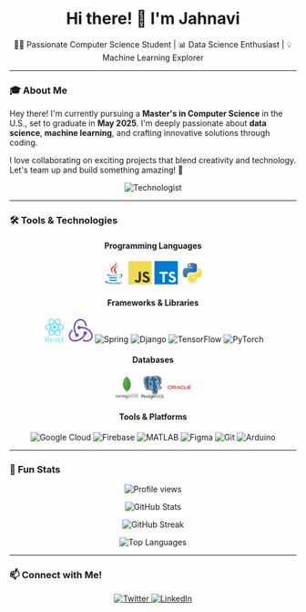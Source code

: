 <div align="center">
  <h1>Hi there! 👋 I'm Jahnavi</h1>
  <p>👩‍💻 Passionate Computer Science Student | 📊 Data Science Enthusiast | 💡 Machine Learning Explorer</p>
</div>

---

### 🎓 About Me

Hey there! I'm currently pursuing a **Master's in Computer Science** in the U.S., set to graduate in **May 2025**. I'm deeply passionate about **data science**, **machine learning**, and crafting innovative solutions through coding.  

I love collaborating on exciting projects that blend creativity and technology. Let's team up and build something amazing! 🚀

<div align="center">
  <img src="https://raw.githubusercontent.com/Tarikul-Islam-Anik/Telegram-Animated-Emojis/main/People/Technologist.webp" alt="Technologist" width="80" height="80" />
</div>

---

### 🛠️ Tools & Technologies

<div align="center">
  <h4>Programming Languages</h4>
  <p>
    <img src="https://raw.githubusercontent.com/devicons/devicon/master/icons/java/java-original.svg" alt="Java" width="42" height="42" />
    <img src="https://raw.githubusercontent.com/devicons/devicon/master/icons/javascript/javascript-original.svg" alt="JavaScript" width="42" height="42" />
    <img src="https://raw.githubusercontent.com/devicons/devicon/master/icons/typescript/typescript-original.svg" alt="TypeScript" width="42" height="42" />
    <img src="https://raw.githubusercontent.com/devicons/devicon/master/icons/python/python-original.svg" alt="Python" width="42" height="42" />
  </p>
  <h4>Frameworks & Libraries</h4>
  <p>
    <img src="https://raw.githubusercontent.com/devicons/devicon/master/icons/react/react-original-wordmark.svg" alt="React" width="42" height="42" />
    <img src="https://raw.githubusercontent.com/devicons/devicon/master/icons/redux/redux-original.svg" alt="Redux" width="42" height="42" />
    <img src="https://www.vectorlogo.zone/logos/springio/springio-icon.svg" alt="Spring" width="42" height="42" />
    <img src="https://cdn.worldvectorlogo.com/logos/django.svg" alt="Django" width="42" height="42" />
    <img src="https://www.vectorlogo.zone/logos/tensorflow/tensorflow-icon.svg" alt="TensorFlow" width="42" height="42" />
    <img src="https://www.vectorlogo.zone/logos/pytorch/pytorch-icon.svg" alt="PyTorch" width="42" height="42" />
  </p>
  <h4>Databases</h4>
  <p>
    <img src="https://raw.githubusercontent.com/devicons/devicon/master/icons/mongodb/mongodb-original-wordmark.svg" alt="MongoDB" width="42" height="42" />
    <img src="https://raw.githubusercontent.com/devicons/devicon/master/icons/postgresql/postgresql-original-wordmark.svg" alt="PostgreSQL" width="42" height="42" />
    <img src="https://raw.githubusercontent.com/devicons/devicon/master/icons/oracle/oracle-original.svg" alt="Oracle" width="42" height="42" />
  </p>
  <h4>Tools & Platforms</h4>
  <p>
    <img src="https://www.vectorlogo.zone/logos/google_cloud/google_cloud-icon.svg" alt="Google Cloud" width="42" height="42" />
    <img src="https://www.vectorlogo.zone/logos/firebase/firebase-icon.svg" alt="Firebase" width="42" height="42" />
    <img src="https://upload.wikimedia.org/wikipedia/commons/2/21/Matlab_Logo.png" alt="MATLAB" width="42" height="42" />
    <img src="https://www.vectorlogo.zone/logos/figma/figma-icon.svg" alt="Figma" width="42" height="42" />
    <img src="https://www.vectorlogo.zone/logos/git-scm/git-scm-icon.svg" alt="Git" width="42" height="42" />
    <img src="https://cdn.worldvectorlogo.com/logos/arduino-1.svg" alt="Arduino" width="42" height="42" />
  </p>
</div>

---

### 🌟 Fun Stats

<div align="center">
  <p>
    <img src="https://komarev.com/ghpvc/?username=jahnavib26&label=Profile%20views&color=0e75b6&style=flat" alt="Profile views" />
  </p>
  <p>
    <img src="https://github-readme-stats.vercel.app/api?username=jahnavib26&show_icons=true&locale=en" alt="GitHub Stats" />
  </p>
  <p>
    <img src="https://github-readme-streak-stats.herokuapp.com/?user=jahnavib26&" alt="GitHub Streak" />
  </p>
  <p>
    <img src="https://github-readme-stats.vercel.app/api/top-langs?username=jahnavib26&show_icons=true&locale=en&layout=compact" alt="Top Languages" />
  </p>
</div>

---

### 📫 Connect with Me!

<div align="center">
  <p>
    <a href="https://twitter.com/jahnavib26" target="_blank">
      <img src="https://img.shields.io/badge/Twitter-%230f1419?style=for-the-badge&logo=x&logoColor=white" alt="Twitter" />
    </a>
    <a href="https://www.linkedin.com/in/jahnavib26" target="_blank">
      <img src="https://img.shields.io/badge/LinkedIn-%230a77b6?style=for-the-badge&logo=linkedin&logoColor=white" alt="LinkedIn" />
    </a>
  </p>
</div>
